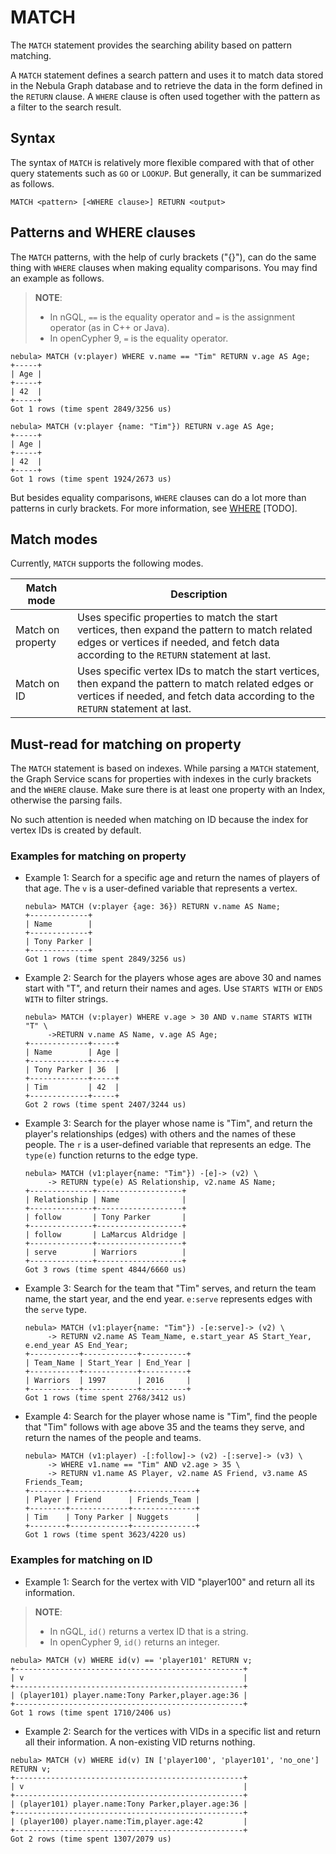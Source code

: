 # MATCH

The `MATCH` statement provides the searching ability based on pattern matching.

A `MATCH` statement defines a search pattern and uses it to match data stored in the Nebula Graph database and to retrieve the data in the form defined in the `RETURN` clause. A `WHERE` clause is often used together with the pattern as a filter to the search result.

## Syntax

The syntax of `MATCH` is relatively more flexible compared with that of other query statements such as `GO` or `LOOKUP`. But generally, it can be summarized as follows.

```nGQL
MATCH <pattern> [<WHERE clause>] RETURN <output>
```

## Patterns and WHERE clauses

The `MATCH` patterns, with the help of curly brackets ("{}"), can do the same thing with `WHERE` clauses when making equality comparisons. You may find an example as follows.

> **NOTE**:
>
> * In nGQL, `==` is the equality operator and `=` is the assignment operator (as in C++ or Java).
> * In openCypher 9, `=` is the equality operator.

```nGQL
nebula> MATCH (v:player) WHERE v.name == "Tim" RETURN v.age AS Age;
+-----+
| Age |
+-----+
| 42  |
+-----+
Got 1 rows (time spent 2849/3256 us)

nebula> MATCH (v:player {name: "Tim"}) RETURN v.age AS Age;
+-----+
| Age |
+-----+
| 42  |
+-----+
Got 1 rows (time spent 1924/2673 us)
```

But besides equality comparisons, `WHERE` clauses can do a lot more than patterns in curly brackets. For more information, see [WHERE](TODO) [TODO].

## Match modes

Currently, `MATCH` supports the following modes.

|Match mode|Description|
|-|-|
|Match on property|Uses specific properties to match the start vertices, then expand the pattern to match related edges or vertices if needed, and fetch data according to the `RETURN` statement at last.|
|Match on ID|Uses specific vertex IDs to match the start vertices, then expand the pattern to match related edges or vertices if needed, and fetch data according to the `RETURN` statement at last.|

## Must-read for matching on property

The `MATCH` statement is based on indexes. While parsing a `MATCH` statement, the Graph Service scans for properties with indexes in the curly brackets and the `WHERE` clause. Make sure there is at least one property with an Index, otherwise the parsing fails.

No such attention is needed when matching on ID because the index for vertex IDs is created by default.

### Examples for matching on property

* Example 1: Search for a specific age and return the names of players of that age. The `v` is a user-defined variable that represents a vertex.

    ```nGQL
    nebula> MATCH (v:player {age: 36}) RETURN v.name AS Name;
    +-------------+
    | Name        |
    +-------------+
    | Tony Parker |
    +-------------+
    Got 1 rows (time spent 2849/3256 us)
    ```

* Example 2: Search for the players whose ages are above 30 and names start with "T", and return their names and ages. Use `STARTS WITH` or `ENDS WITH` to filter strings.

    ```nGQL
    nebula> MATCH (v:player) WHERE v.age > 30 AND v.name STARTS WITH "T" \
         ->RETURN v.name AS Name, v.age AS Age;
    +-------------+-----+
    | Name        | Age |
    +-------------+-----+
    | Tony Parker | 36  |
    +-------------+-----+
    | Tim         | 42  |
    +-------------+-----+
    Got 2 rows (time spent 2407/3244 us)
    ```

* Example 3: Search for the player whose name is "Tim", and return the player's relationships (edges) with others and the names of these people. The `r` is a user-defined variable that represents an edge. The `type(e)` function returns to the edge type.

    ```nGQL
    nebula> MATCH (v1:player{name: "Tim"}) -[e]-> (v2) \
         -> RETURN type(e) AS Relationship, v2.name AS Name;
    +--------------+-------------------+
    | Relationship | Name              |
    +--------------+-------------------+
    | follow       | Tony Parker       |
    +--------------+-------------------+
    | follow       | LaMarcus Aldridge |
    +--------------+-------------------+
    | serve        | Warriors          |
    +--------------+-------------------+
    Got 3 rows (time spent 4844/6660 us)
    ```

* Example 3: Search for the team that "Tim" serves, and return the team name, the start year, and the end year. `e:serve` represents edges with the `serve` type.

    ```nGQL
    nebula> MATCH (v1:player{name: "Tim"}) -[e:serve]-> (v2) \
         -> RETURN v2.name AS Team_Name, e.start_year AS Start_Year, e.end_year AS End_Year;
    +-----------+------------+----------+
    | Team_Name | Start_Year | End_Year |
    +-----------+------------+----------+
    | Warriors  | 1997       | 2016     |
    +-----------+------------+----------+
    Got 1 rows (time spent 2768/3412 us)
    ```

* Example 4: Search for the player whose name is "Tim", find the people that "Tim" follows with age above 35 and the teams they serve, and return the names of the people and teams.

    ```nGQL
    nebula> MATCH (v1:player) -[:follow]-> (v2) -[:serve]-> (v3) \
         -> WHERE v1.name == "Tim" AND v2.age > 35 \
         -> RETURN v1.name AS Player, v2.name AS Friend, v3.name AS Friends_Team;
    +--------+-------------+--------------+
    | Player | Friend      | Friends_Team |
    +--------+-------------+--------------+
    | Tim    | Tony Parker | Nuggets      |
    +--------+-------------+--------------+
    Got 1 rows (time spent 3623/4220 us)
    ```

### Examples for matching on ID

* Example 1: Search for the vertex with VID "player100" and return all its information.

> **NOTE**:
>
> * In nGQL, `id()` returns a vertex ID that is a string.
> * In openCypher 9, `id()` returns an integer.

```nGQL
nebula> MATCH (v) WHERE id(v) == 'player101' RETURN v;
+---------------------------------------------------+
| v                                                 |
+---------------------------------------------------+
| (player101) player.name:Tony Parker,player.age:36 |
+---------------------------------------------------+
Got 1 rows (time spent 1710/2406 us)
```

* Example 2: Search for the vertices with VIDs in a specific list and return all their information. A non-existing VID returns nothing.

```nGQL
nebula> MATCH (v) WHERE id(v) IN ['player100', 'player101', 'no_one'] RETURN v;
+---------------------------------------------------+
| v                                                 |
+---------------------------------------------------+
| (player101) player.name:Tony Parker,player.age:36 |
+---------------------------------------------------+
| (player100) player.name:Tim,player.age:42         |
+---------------------------------------------------+
Got 2 rows (time spent 1307/2079 us)
```
